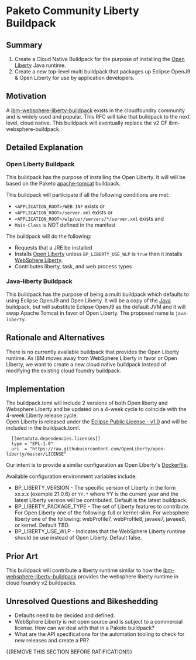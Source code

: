 # Paketo Community Liberty Buildpack

## Summary

1. Create a Cloud Native Buildpack for the purpose of installing the [Open Liberty](https://openliberty.io/) Java runtime. 
2. Create a new top-level multi buildpack that packages up Eclipse OpenJ9 & Open Liberty for use by application developers.

## Motivation

A [ibm-websphere-liberty-buildpack](https://github.com/cloudfoundry/ibm-websphere-liberty-buildpack) exists in the cloudfoundry community and is widely used and popular.  This RFC will
take that buildpack to the next level, cloud native.  This buildpack will eventually replace the v2 CF ibm-websphere-buildpack.   

## Detailed Explanation

### Open Liberty Buildpack

This buildpack has the purpose of installing the Open Liberty. It will will be based on the Paketo [apache-tomcat](https://github.com/paketo-buildpacks/apache-tomcat) buildpack. 

This buildpack will participate if all the following conditions are met:

- `<APPLICATION_ROOT>/WEB-INF` exists or
-  `<APPLICATION_ROOT>/server.xml` exists or
-  `<APPLICATION_ROOT>/wlp/usr/servers/*/server.xml` exists and
- `Main-Class` is NOT defined in the manifest

The buildpack will do the following:

- Requests that a JRE be installed
- Installs [Open Liberty](openliberty.io) unless `BP_LIBERTY_USE_WLP` is `true` then it installs [WebSphere Liberty](https://www.ibm.com/cloud/websphere-liberty).
- Contributes liberty, task, and web process types

### Java-liberty Buildpack

This buildpack has the purpose of being a multi buildpack which defaults to using Eclipse OpenJ9 and Open Liberty. It will be a copy of the [Java](https://github.com/paketo-buildpacks/java) buildpack, but will substitute Eclipse OpenJ9 as the default JVM and it will swap Apache Tomcat in favor of Open Liberty. The proposed name is `java-liberty`.

## Rationale and Alternatives

There is no currently available buildpack that provides the Open Liberty runtime.  As IBM moves away from WebSphere Liberty in favor or Open Liberty, we want to create a new cloud native buildpack 
instead of modifying the existing cloud foundry buildpack.  

## Implementation
The buildpack.toml will include 2 versions of both Open liberty and Websphere Liberty and be updated on a 4-week cycle to coincide with the 4-week Liberty release cycle.  
Open Liberty is released under the [Eclipse Public License - v1.0](https://raw.githubusercontent.com/OpenLiberty/open-liberty/master/LICENSE) and will be included in the buildpack.toml.
  
```
  [[metadata.dependencies.licenses]]
  type = "EPL-1.0"
  uri  = "https://raw.githubusercontent.com/OpenLiberty/open-liberty/master/LICENSE"
``` 
Our intent is to provide a similar configuration as Open Liberty's [Dockerfile](https://github.com/OpenLiberty/ci.docker/blob/master/releases/21.0.0.4/full/Dockerfile.ubuntu.adoptopenjdk11). 

Available configuration environment variables include:
* BP_LIBERTY_VERSION - The specific version of Liberty in the form xx.x.x (example 21.0.6) or `YY.*` where YY is the current year and the latest Liberty version will be contributed.  Default is the latest buildpack.  
* BP_LIBERTY_PACKAGE_TYPE - The set of Liberty features to contribute.   For Open Liberty one of the following: full or kernel-slim. For websphere liberty one of the following: webProfile7, webProfile8, javaee7, javaee8, or kernel.  Default TBD. 
* BP_LIBERTY_USE_WLP - Indicates that the WebSphere Liberty runtime should be use instead of Open Liberty.  Default false.  

## Prior Art

This buildpack will contribute a liberty runtime similar to how the [ibm-websphere-liberty-buildpack](https://github.com/cloudfoundry/ibm-websphere-liberty-buildpack) provides the websphere 
liberty runtime in cloud foundry v2 buildpacks.  

## Unresolved Questions and Bikeshedding

* Defaults need to be decided and defined. 
* WebSphere Liberty is not open source and is subject to a commercial license.  How can we deal with that in a Paketo buildpack?
* What are the API specifications for the automation tooling to check for new releases and create a PR? 

{{REMOVE THIS SECTION BEFORE RATIFICATION!}}
